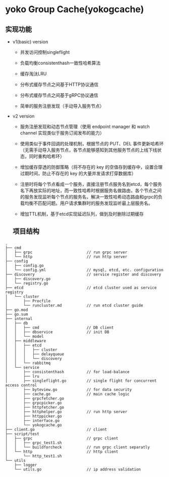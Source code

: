 # yoko Group Cache(yokogcache)

## 实现功能

* v1(basic) version

  * 并发访问控制singleflight
 
  * 负载均衡consistenthash一致性哈希算法
 
  * 缓存淘汰LRU
 
  * 分布式缓存节点之间基于HTTP协议通信

  * 分布式缓存节点之间基于gRPC协议通信

  * 简单的服务注册发现（手动导入服务节点）
 

* v2 version

  * 服务注册发现和动态节点管理（使用 endpoint manager 和 watch channel 实现类似于服务订阅发布的能力）
 
  * 使用类似于事件回调的处理机制，根据节点的 PUT、DEL 事件更新哈希环（无需手动导入服务节点，各节点能够感知到其他服务节点的上线下线状态，同时重构哈希环）
 
  * 增加缓存穿透的防御策略（将不存在的 key 的空值存到缓存中，设置合理过期时间，防止不存在的 key 的大量并发请求打穿数据库）

  * 注册时将每个节点看成一个服务，直接注册节点服务名到etcd，每个服务名下再放实际的地址，而一致性哈希时根据服务名做路由，各个节点之间的服务发现监听每个节点的服务名，解决一致性哈希动态路由和grpc的负载均衡不匹配问题。用户请求集群时的服务发现监听最上层服务名。

  * 增加TTL机制，基于etcd实现延迟队列，做到及时删除过期缓存

  ## 项目结构

```
.
├── cmd
│   ├── grpc                        // run grpc server
│   └── http                        // run http server
├── config
│   ├── config.go
│   └── config.yml                  // mysql, etcd, etc. configuration
├── discovery                       // service register and discovery
│   ├── discovery.go
│   └── registry.go
├── etcd                            // etcd cluster used as service registry
│   └── cluster
│       ├── Procfile
│       └── runcluster.md           // run etcd cluster guide
├── go.mod
├── go.sum
├── internal
│   ├── db
│   │   ├── cmd                     // DB client
│   │   ├── dbservice               // init DB
│   │   └── model
│   ├── middleware
│   │   ├── etcd
│   │   │   ├── cluster
│   │   │   ├── delayqueue
│   │   │   └── discovery
│   │   └── rabbitmq
│   └── service
│       ├── consistenthash          // for load-balance
│       ├── lru
│       ├── singleflight.go         // single flight for concurrent access control
│       ├── byteview.go             // for data security
│       ├── cache.go                // main cache logic          
│       ├── grpcfetcher.go          
│       ├── grpcpicker.go
│       ├── httpfetcher.go
│       ├── httphelper.go           // run http server
│       ├── httppicker.go
│       ├── interface.go
│       └── yokogcache.go
├── client.go                       // client
├── script/test
│   ├── grpc                        // grpc client
│   │   ├── grpc_test1.sh
│   │   └── buildforcheck           // run grpc client separatly
│   └── http                        // http client
│       └── http_test1.sh
└── utils
    ├── logger
    └── utils.go                    // ip address validation
```
